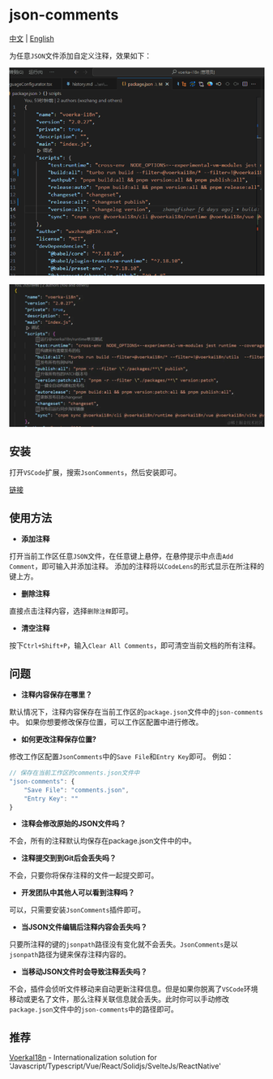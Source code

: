 # json-comments

[中文](./README_CN.md) | [English](./README.md) 

为任意`JSON`文件添加自定义注释，效果如下：

![](./preview.gif)

![](./preview2.gif)

## 安装

打开`VSCode`扩展，搜索`JsonComments`，然后安装即可。

[链接](https://marketplace.visualstudio.com/items?itemName=wxzhang.json-comments&ssr=false#review-details)

## 使用方法

- **添加注释**

打开当前工作区任意`JSON`文件，在任意键上悬停，在悬停提示中点击`Add Comment`，即可输入并添加注释。
添加的注释将以`CodeLens`的形式显示在所注释的键上方。

- **删除注释**

直接点击注释内容，选择`删除注释`即可。

- **清空注释**

按下`Ctrl+Shift+P`，输入`Clear All Comments`，即可清空当前文档的所有注释。


## 问题


- **注释内容保存在哪里？**

默认情况下，注释内容保存在当前工作区的`package.json`文件中的`json-comments`中。
如果你想要修改保存位置，可以工作区配置中进行修改。

- **如何更改注释保存位置?**

修改工作区配置`JsonComments`中的`Save File`和`Entry Key`即可。
例如：

```js
// 保存在当前工作区的comments.json文件中
"json-comments": {
    "Save File": "comments.json",
    "Entry Key": ""                
}
```
- **注释会修改原始的JSON文件吗？**

不会，所有的注释默认均保存在package.json文件中的<json-comments>中。

- **注释提交到到Git后会丢失吗？**

不会，只要你将保存注释的文件一起提交即可。

- **开发团队中其他人可以看到注释吗？**

可以，只需要安装`JsonComments`插件即可。

- **当JSON文件编辑后注释内容会丢失吗？**

只要所注释的键的`jsonpath`路径没有变化就不会丢失。`JsonComments`是以`jsonpath`路径为键来保存注释内容的。

- **当移动JSON文件时会导致注释丢失吗？**

不会，插件会侦听文件移动来自动更新注释信息。但是如果你脱离了`VSCode`环境移动或更名了文件，那么注释关联信息就会丢失。此时你可以手动修改`package.json`文件中的`json-comments`中的路径即可。


## 推荐

[VoerkaI18n](https://github.com/zhangfisher/voerka-i18n) - Internationalization solution for 'Javascript/Typescript/Vue/React/Solidjs/SvelteJs/ReactNative'

 